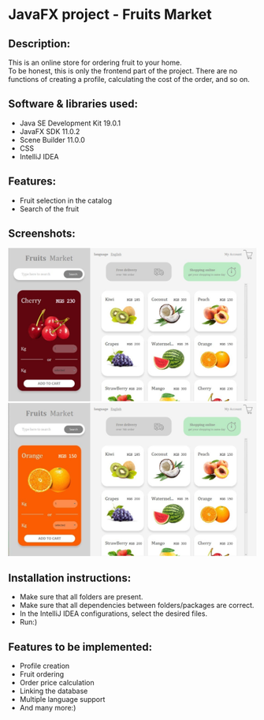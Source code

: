 <h1>JavaFX project - Fruits Market</h1>
<h2>Description:</h2>
<p>This is an online store for ordering fruit to your home. <br>To be honest, this is only the frontend part of the project. There are no functions of creating a profile, calculating the cost of the order, and so on.</p>

<h2>Software & libraries used:</h2>
<ul>
  <li>Java SE Development Kit 19.0.1</li>
  <li>JavaFX SDK 11.0.2</li>

  <li>Scene Builder 11.0.0</li>
  <li>CSS</li>
  <li>IntelliJ IDEA</ul>

<h2>Features:</h2>
<ul>
  <li>Fruit selection in the catalog</li>
  <li>Search of the fruit</li>
</ul>
<h2>Screenshots:</h2>
<img src="/img/Screenshot1.jpg">
<img src="/img/Screenshot2.jpg">

<h2>Installation instructions:</h2>
<ul>
  <li>Make sure that all folders are present.</li>
  <li>Make sure that all dependencies between folders/packages are correct.</li>
  <li>In the IntelliJ IDEA configurations, select the desired files.</li>
  <li>Run:)</li>
</ul>
<h2>Features to be implemented:</h2>
<ul>
  <li>Profile creation</li>
  <li>Fruit ordering</li>
  <li>Order price calculation</li>
  <li>Linking the database</li>
  <li>Multiple language support</li>
  <li>And many more:) </li>

</ul>
